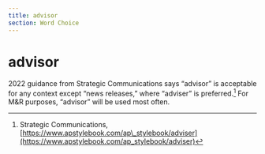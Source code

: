 ```yaml
---
title: advisor
section: Word Choice
---
```

# advisor

2022 guidance from Strategic Communications says “advisor” is acceptable for any context except “news releases,” where “adviser” is preferred.[^30] For M&R purposes, “advisor” will be used most often.

[^30]: Strategic Communications, [https://www.apstylebook.com/ap\_stylebook/adviser](https://www.apstylebook.com/ap_stylebook/adviser)